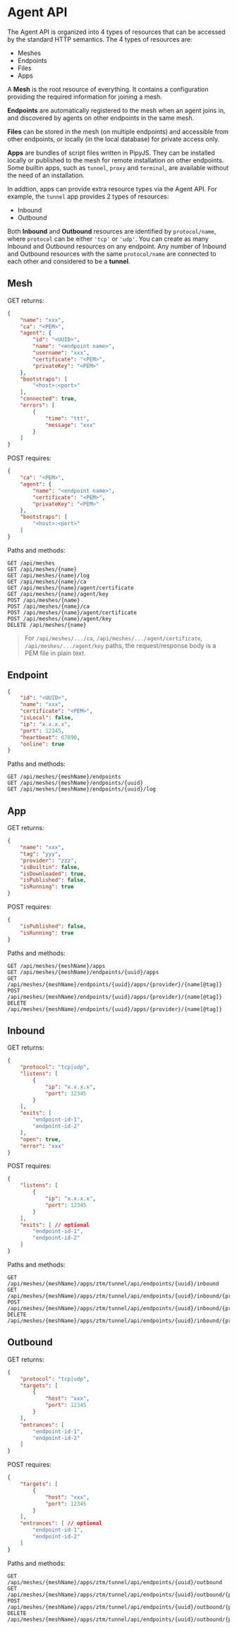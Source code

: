 # Agent API

The Agent API is organized into 4 types of resources that can be accessed by the standard HTTP semantics. The 4 types of resources are:

- Meshes
- Endpoints
- Files
- Apps

A **Mesh** is the root resource of everything. It contains a configuration providing the required information for joining a mesh.

**Endpoints** are automatically registered to the mesh when an agent joins in, and discovered by agents on other endpoints in the same mesh.

**Files** can be stored in the mesh (on multiple endpoints) and accessible from other endpoints, or locally (in the local database) for private access only.

**Apps** are bundles of script files written in PipyJS. They can be installed locally or published to the mesh for remote installation on other endpoints. Some builtin apps, such as `tunnel`, `proxy` and `terminal`, are available without the need of an installation.

In addtion, apps can provide extra resource types via the Agent API. For example, the `tunnel` app provides 2 types of resources:

- Inbound
- Outbound

Both **Inbound** and **Outbound** resources are identified by `protocol/name`, where `protocol` can be either `'tcp'` or `'udp'`. You can create as many Inbound and Outbound resources on any endpoint. Any number of Inbound and Outbound resources with the same `protocol/name` are connected to each other and considered to be a **tunnel**.

## Mesh

GET returns:

```json
{
    "name": "xxx",
    "ca": "<PEM>",
    "agent": {
        "id": "<UUID>",
        "name": "<endpoint name>",
        "username": "xxx",
        "certificate": "<PEM>",
        "privateKey": "<PEM>"
    },
    "bootstraps": [
        "<host>:<port>"
    ],
    "connected": true,
    "errors": [
        {
            "time": "ttt",
            "message": "xxx"
        }
    ]
}
```

POST requires:

```json
{
    "ca": "<PEM>",
    "agent": {
        "name": "<endpoint name>",
        "certificate": "<PEM>",
        "privateKey": "<PEM>"
    },
    "bootstraps": [
        "<host>:<port>"
    ]
}
```

Paths and methods:

```
GET /api/meshes
GET /api/meshes/{name}
GET /api/meshes/{name}/log
GET /api/meshes/{name}/ca
GET /api/meshes/{name}/agent/certificate
GET /api/meshes/{name}/agent/key
POST /api/meshes/{name}
POST /api/meshes/{name}/ca
POST /api/meshes/{name}/agent/certificate
POST /api/meshes/{name}/agent/key
DELETE /api/meshes/{name}
```

> For `/api/meshes/.../ca`, `/api/meshes/.../agent/certificate`, `/api/meshes/.../agent/key` paths, the request/response body is a PEM file in plain text.

## Endpoint

```json
{
    "id": "<UUID>",
    "name": "xxx",
    "certificate": "<PEM>",
    "isLocal": false,
    "ip": "x.x.x.x",
    "port": 12345,
    "heartbeat": 67890,
    "online": true
}
```

Paths and methods:

```
GET /api/meshes/{meshName}/endpoints
GET /api/meshes/{meshName}/endpoints/{uuid}
GET /api/meshes/{meshName}/endpoints/{uuid}/log
```

## App

GET returns:

```json
{
    "name": "xxx",
    "tag": "yyy",
    "provider": "zzz",
    "isBuiltin": false,
    "isDownloaded": true,
    "isPublished": false,
    "isRunning": true
}
```

POST requires:

```json
{
    "isPublished": false,
    "isRunning": true
}
```

Paths and methods:

```
GET /api/meshes/{meshName}/apps
GET /api/meshes/{meshName}/endpoints/{uuid}/apps
GET /api/meshes/{meshName}/endpoints/{uuid}/apps/{provider}/{name[@tag]}
POST /api/meshes/{meshName}/endpoints/{uuid}/apps/{provider}/{name[@tag]}
DELETE /api/meshes/{meshName}/endpoints/{uuid}/apps/{provider}/{name[@tag]}
```

## Inbound

GET returns:

```json
{
    "protocol": "tcp|udp",
    "listens": [
        {
            "ip": "x.x.x.x",
            "port": 12345
        }
    ],
    "exits": [
        "endpoint-id-1",
        "endpoint-id-2"
    ],
    "open": true,
    "error": "xxx"
}
```

POST requires:

```json
{
    "listens": [
        {
            "ip": "x.x.x.x",
            "port": 12345
        }
    ],
    "exits": [ // optional
        "endpoint-id-1",
        "endpoint-id-2"
    ]
}
```

Paths and methods:

```
GET /api/meshes/{meshName}/apps/ztm/tunnel/api/endpoints/{uuid}/inbound
GET /api/meshes/{meshName}/apps/ztm/tunnel/api/endpoints/{uuid}/inbound/{protocol}/{name}
POST /api/meshes/{meshName}/apps/ztm/tunnel/api/endpoints/{uuid}/inbound/{protocol}/{name}
DELETE /api/meshes/{meshName}/apps/ztm/tunnel/api/endpoints/{uuid}/inbound/{protocol}/{name}
```

## Outbound

GET returns:

```json
{
    "protocol": "tcp|udp",
    "targets": [
        {
            "host": "xxx",
            "port": 12345
        }
    ],
    "entrances": [
        "endpoint-id-1",
        "endpoint-id-2"
    ]
}
```

POST requires:

```json
{
    "targets": [
        {
            "host": "xxx",
            "port": 12345
        }
    ],
    "entrances": [ // optional
        "endpoint-id-1",
        "endpoint-id-2"
    ]
}
```

Paths and methods:

```
GET /api/meshes/{meshName}/apps/ztm/tunnel/api/endpoints/{uuid}/outbound
GET /api/meshes/{meshName}/apps/ztm/tunnel/api/endpoints/{uuid}/outbound/{protocol}/{name}
POST /api/meshes/{meshName}/apps/ztm/tunnel/api/endpoints/{uuid}/outbound/{protocol}/{name}
DELETE /api/meshes/{meshName}/apps/ztm/tunnel/api/endpoints/{uuid}/outbound/{protocol}/{name}
```
